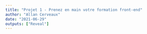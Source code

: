 ```yaml
---
title: "Projet 1 - Prenez en main votre formation front-end"
author: "Allan Cerveaux"
date: "2021-06-29"
outputs: ["Reveal"]
---
```


